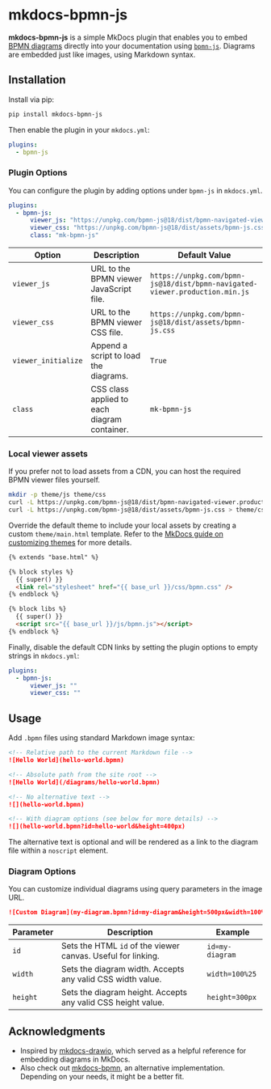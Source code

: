 # mkdocs-bpmn-js

**mkdocs-bpmn-js** is a simple MkDocs plugin that enables you to embed [BPMN diagrams](https://en.wikipedia.org/wiki/Business_Process_Model_and_Notation) directly into your documentation using [`bpmn-js`](https://bpmn.io/toolkit/bpmn-js/). Diagrams are embedded just like images, using Markdown syntax.

## Installation

Install via pip:

```bash
pip install mkdocs-bpmn-js
```

Then enable the plugin in your `mkdocs.yml`:

```yaml
plugins:
  - bpmn-js
```

### Plugin Options

You can configure the plugin by adding options under `bpmn-js` in `mkdocs.yml`.

```yaml
plugins:
  - bpmn-js:
      viewer_js: "https://unpkg.com/bpmn-js@18/dist/bpmn-navigated-viewer.production.min.js"
      viewer_css: "https://unpkg.com/bpmn-js@18/dist/assets/bpmn-js.css"
      class: "mk-bpmn-js"
```

| Option              | Description                                  | Default Value                                                                   |
| ------------------- | -------------------------------------------- | ------------------------------------------------------------------------------- |
| `viewer_js`         | URL to the BPMN viewer JavaScript file.      | `https://unpkg.com/bpmn-js@18/dist/bpmn-navigated-viewer.production.min.js`     |
| `viewer_css`        | URL to the BPMN viewer CSS file.             | `https://unpkg.com/bpmn-js@18/dist/assets/bpmn-js.css`                          |
| `viewer_initialize` | Append a script to load the diagrams.        | `True`                                                                          |
| `class`             | CSS class applied to each diagram container. | `mk-bpmn-js`                                                                    |

### Local viewer assets

If you prefer not to load assets from a CDN, you can host the required BPMN viewer files yourself.

```bash
mkdir -p theme/js theme/css
curl -L https://unpkg.com/bpmn-js@18/dist/bpmn-navigated-viewer.production.min.js > theme/js/bpmn.js
curl -L https://unpkg.com/bpmn-js@18/dist/assets/bpmn-js.css > theme/css/bpmn.css
```

Override the default theme to include your local assets by creating a custom `theme/main.html` template.
Refer to the [MkDocs guide on customizing themes](https://www.mkdocs.org/user-guide/customizing-your-theme/#overriding-template-blocks) for more details.

```html
{% extends "base.html" %}

{% block styles %}
  {{ super() }}
  <link rel="stylesheet" href="{{ base_url }}/css/bpmn.css" />
{% endblock %}

{% block libs %}
  {{ super() }}
  <script src="{{ base_url }}/js/bpmn.js"></script>
{% endblock %}
```

Finally, disable the default CDN links by setting the plugin options to empty strings in `mkdocs.yml`:

```yaml
plugins:
  - bpmn-js:
      viewer_js: ""
      viewer_css: ""
```

## Usage

Add `.bpmn` files using standard Markdown image syntax:

```markdown
<!-- Relative path to the current Markdown file -->
![Hello World](hello-world.bpmn)

<!-- Absolute path from the site root -->
![Hello World](/diagrams/hello-world.bpmn)

<!-- No alternative text -->
![](hello-world.bpmn)

<!-- With diagram options (see below for more details) -->
![](hello-world.bpmn?id=hello-world&height=400px)
```

The alternative text is optional and will be rendered as a link to the diagram file within a `noscript` element.

### Diagram Options

You can customize individual diagrams using query parameters in the image URL.

```markdown
![Custom Diagram](my-diagram.bpmn?id=my-diagram&height=500px&width=100%)
```

| Parameter | Description                                                  | Example         |
| --------- | ------------------------------------------------------------ | --------------- |
| `id`      | Sets the HTML `id` of the viewer canvas. Useful for linking. | `id=my-diagram` |
| `width`   | Sets the diagram width. Accepts any valid CSS width value.   | `width=100%25`  |
| `height`  | Sets the diagram height. Accepts any valid CSS height value. | `height=300px`  |

## Acknowledgments

* Inspired by [mkdocs-drawio](https://github.com/tuunit/mkdocs-drawio), which served as a helpful reference for embedding diagrams in MkDocs.
* Also check out [mkdocs-bpmn](https://github.com/vanchaxy/mkdocs-bpmn), an alternative implementation. Depending on your needs, it might be a better fit.
